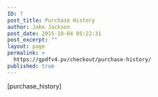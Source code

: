 ```yaml
---
ID: 7
post_title: Purchase History
author: Jake Jackson
post_date: 2015-10-04 05:22:31
post_excerpt: ""
layout: page
permalink: >
  https://gpdfv4.pv/checkout/purchase-history/
published: true
---
```

[purchase_history]